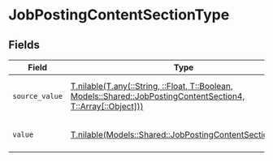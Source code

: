 # JobPostingContentSectionType


## Fields

| Field                                                                                                                                                                        | Type                                                                                                                                                                         | Required                                                                                                                                                                     | Description                                                                                                                                                                  | Example                                                                                                                                                                      |
| ---------------------------------------------------------------------------------------------------------------------------------------------------------------------------- | ---------------------------------------------------------------------------------------------------------------------------------------------------------------------------- | ---------------------------------------------------------------------------------------------------------------------------------------------------------------------------- | ---------------------------------------------------------------------------------------------------------------------------------------------------------------------------- | ---------------------------------------------------------------------------------------------------------------------------------------------------------------------------- |
| `source_value`                                                                                                                                                               | [T.nilable(T.any(::String, ::Float, T::Boolean, Models::Shared::JobPostingContentSection4, T::Array[::Object]))](../../models/shared/jobpostingcontentsectionsourcevalue.md) | :heavy_minus_sign:                                                                                                                                                           | The source value of the description type.                                                                                                                                    | key_responsibilities                                                                                                                                                         |
| `value`                                                                                                                                                                      | [T.nilable(Models::Shared::JobPostingContentSectionValue)](../../models/shared/jobpostingcontentsectionvalue.md)                                                             | :heavy_minus_sign:                                                                                                                                                           | The type of the description.                                                                                                                                                 | responsibilities                                                                                                                                                             |